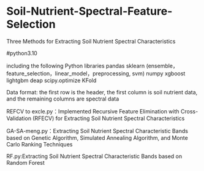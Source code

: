 # Soil-Nutrient-Spectral-Feature-Selection

Three Methods for Extracting Soil Nutrient Spectral Characteristics

#python3.10

including the following Python libraries
pandas
sklearn (ensemble，feature_selection，linear_model，preprocessing, svm)
numpy
xgboost
lightgbm
deap
scipy.optimize
KFold

Data format: the first row is the header, the first column is soil nutrient data, and the remaining columns are spectral data

REFCV to excle.py：Implemented Recursive Feature Elimination with Cross-Validation (RFECV) for Extracting Soil Nutrient 
Spectral Characteristics

GA-SA-meng.py：Extracting Soil Nutrient Spectral Characteristic Bands based on Genetic Algorithm, Simulated Annealing Algorithm, and Monte Carlo Ranking Techniques

RF.py:Extracting Soil Nutrient Spectral Characteristic Bands based on Random Forest
